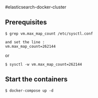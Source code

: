 #elasticsearch-docker-cluster

## Prerequisites
``` 
$ grep vm.max_map_count /etc/sysctl.conf

and set the line :
vm.max_map_count=262144
```
or 
```
$ sysctl -w vm.max_map_count=262144
```
## Start the containers
``` 
$ docker-compose up -d
```
